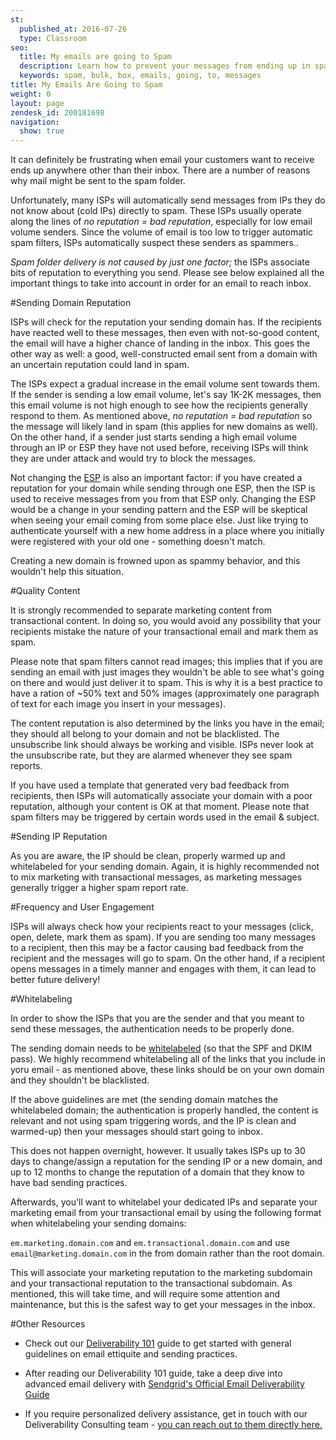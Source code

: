 ```yaml
---
st:
  published_at: 2016-07-26
  type: Classroom
seo:
  title: My emails are going to Spam
  description: Learn how to prevent your messages from ending up in spam by following best practices...
  keywords: spam, bulk, box, emails, going, to, messages
title: My Emails Are Going to Spam
weight: 0
layout: page
zendesk_id: 200181698
navigation:
  show: true
---
```


It can definitely be frustrating when email your customers want to receive ends up anywhere other than their inbox. There are a number of reasons why mail might be sent to the spam folder.

Unfortunately, many ISPs will automatically send messages from IPs they do not know about (cold IPs) directly to spam. These ISPs usually operate along the lines of *no reputation = bad reputation*, especially for low email volume senders. Since the volume of email is too low to trigger automatic spam filters, ISPs automatically suspect these senders as spammers..

_Spam folder delivery is not caused by just one factor;_ the ISPs associate bits of reputation to everything you send. Please see below explained all the important things to take into account in order for an email to reach inbox.

#Sending Domain Reputation

ISPs will check for the reputation your sending domain has. If the recipients have reacted well to these messages, then even with not-so-good content, the email will have a higher chance of landing in the inbox. This goes the other way as well: a good, well-constructed email sent from a domain with an uncertain reputation could land in spam.

The ISPs expect a gradual increase in the email volume sent towards them. If the sender is sending a low email volume, let's say 1K-2K messages, then this email volume is not high enough to see how the recipients generally respond to them. As mentioned above, *no reputation = bad reputation* so the message will likely land in spam (this applies for new domains as well). On the other hand, if a sender just starts sending a high email volume through an IP or ESP they have not used before, receiving ISPs will think they are under attack and would try to block the messages.

Not changing the [ESP]({{root_url}}/Glossary/email_service_provider.html) is also an important factor: if you have created a reputation for your domain while sending through one ESP, then the ISP is used to receive messages from you from that ESP only. Changing the ESP would be a change in your sending pattern and the ESP will be skeptical when seeing your email coming from some place else. Just like trying to authenticate yourself with a new home address in a place where you initially were registered with your old one - something doesn't match.

Creating a new domain is frowned upon as spammy behavior, and this wouldn't help this situation.

#Quality Content

It is strongly recommended to separate marketing content from transactional content. In doing so, you would avoid any possibility that your recipients mistake the nature of your transactional email and mark them as spam.

Please note that spam filters cannot read images; this implies that if you are sending an email with just images they wouldn't be able to see what's going on there and would just deliver it to spam. This is why it is a best practice to have a ration of ~50% text and 50% images (approximately one paragraph of text for each image you insert in your messages).

The content reputation is also determined by the links you have in the email; they should all belong to your domain and not be blacklisted. The unsubscribe link should always be working and visible. ISPs never look at the unsubscribe rate, but they are alarmed whenever they see spam reports.

If you have used a template that generated very bad feedback from recipients, then ISPs will automatically associate your domain with a poor reputation, although your content is OK at that moment. Please note that spam filters may be triggered by certain words used in the email & subject.

#Sending IP Reputation

As you are aware, the IP should be clean, properly warmed up and whitelabeled for your sending domain. Again, it is highly recommended not to mix marketing with transactional messages, as marketing messages generally trigger a higher spam report rate.

#Frequency and User Engagement

ISPs will always check how your recipients react to your messages (click, open, delete, mark them as spam). If you are sending too many messages to a recipient, then this may be a factor causing bad feedback from the recipient and the messages will go to spam. On the other hand, if a recipient opens messages in a timely manner and engages with them, it can lead to better future delivery! 

#Whitelabeling

In order to show the ISPs that you are the sender and that you meant to send these messages, the authentication needs to be properly done.

The sending domain needs to be [whitelabeled]({{root_url}}/User_Guide/Settings/Whitelabel/index.html) (so that the SPF and DKIM pass). We highly recommend whitelabeling all of the links that you include in yoru email - as mentioned above, these links should be on your own domain and they shouldn't be blacklisted.

If the above guidelines are met (the sending domain matches the whitelabeled domain; the authentication is properly handled, the content is relevant and not using spam triggering words, and the IP is clean and warmed-up) then your messages should start going to inbox.

This does not happen overnight, however. It usually takes ISPs up to 30 days to change/assign a reputation for the sending IP or a new domain, and up to 12 months to change the reputation of a domain that they know to have bad sending practices.

Afterwards, you'll want to whitelabel your dedicated IPs and separate your marketing email from your transactional email by using the following format when whitelabeling your sending domains:

`em.marketing.domain.com` and `em.transactional.domain.com` and use `email@marketing.domain.com` in the from domain rather than the root domain.

This will associate your marketing reputation to the marketing subdomain and your transactional reputation to the transactional subdomain. As mentioned, this will take time, and will require some attention and maintenance, but this is the safest way to get your messages in the inbox.

#Other Resources

- Check out our [Deliverability 101]({{root_url}}/Classroom/Deliver/Delivery_Introduction/email_deliverability_101.html) guide to get started with general guidelines on email ettiquite and sending practices.

- After reading our Deliverability 101 guide, take a deep dive into advanced email delivery with [Sendgrid's Official Email Deliverability Guide](https://go.sendgrid.com/Deliverability-Guide-V2.html)

- If you require personalized delivery assistance, get in touch with our Deliverability Consulting team - [you can reach out to them directly here.](https://sendgrid.com/marketing/delivery-consult)
